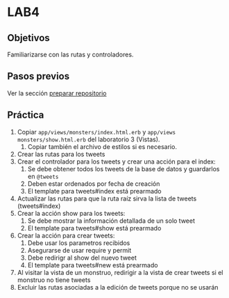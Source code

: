 # LAB4

## Objetivos

Familiarizarse con las rutas y controladores.

## Pasos previos

Ver la sección [preparar repositorio](https://github.com/I110IS/lab1/blob/master/README.md#preparar-repositorio)

## Práctica

1. Copiar `app/views/monsters/index.html.erb` y `app/views monsters/show.html.erb` del laboratorio 3 (Vistas).
    1. Copiar también el archivo de estilos si es necesario.
1. Crear las rutas para los tweets
1. Crear el controlador para los tweets y crear una acción para el index:
    1. Se debe obtener todos los tweets de la base de datos y guardarlos en `@tweets`
    1. Deben estar ordenados por fecha de creación
    1. El template para tweets#index está prearmado
1. Actualizar las rutas para que la ruta raíz sirva la lista de tweets (tweets#index)
1. Crear la acción show para los tweets:
    1. Se debe mostrar la información detallada de un solo tweet
    1. El template para tweets#show está prearmado
1. Crear la acción para crear tweets:
    1. Debe usar los parametros recibidos
    1. Asegurarse de usar require y permit
    1. Debe redirigr al show del nuevo tweet
    1. El template para tweets#new está prearmado
1. Al visitar la vista de un monstruo, redirigir a la vista de crear tweets si el monstruo no tiene tweets
1. Excluir las rutas asociadas a la edición de tweets porque no se usarán
